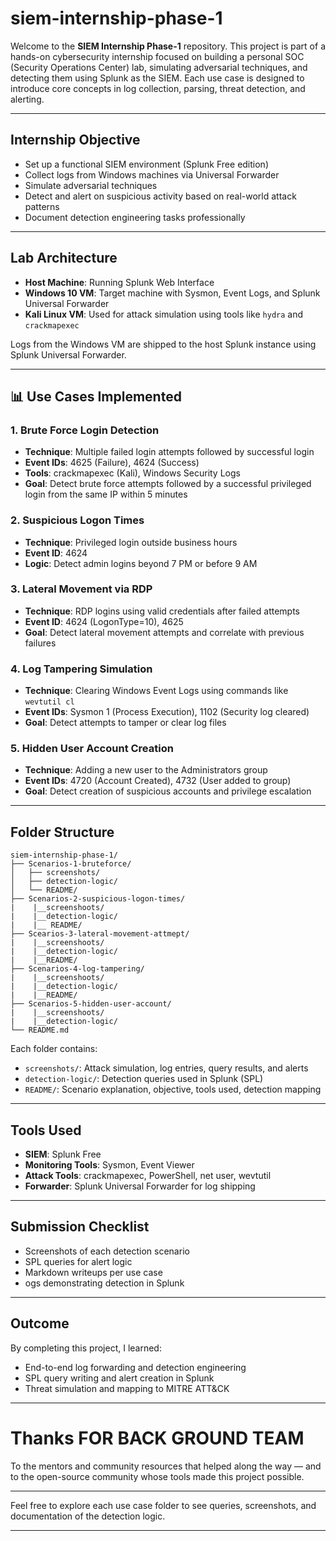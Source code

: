 # siem-internship-phase-1

Welcome to the **SIEM Internship Phase-1** repository. This project is part of a hands-on cybersecurity internship focused on building a personal SOC (Security Operations Center) lab, simulating adversarial techniques, and detecting them using Splunk as the SIEM. Each use case is designed to introduce core concepts in log collection, parsing, threat detection, and alerting.

---

##  Internship Objective

* Set up a functional SIEM environment (Splunk Free edition)
* Collect logs from Windows machines via Universal Forwarder
* Simulate adversarial techniques
* Detect and alert on suspicious activity based on real-world attack patterns
* Document detection engineering tasks professionally

---

##  Lab Architecture

* **Host Machine**: Running Splunk Web Interface
* **Windows 10 VM**: Target machine with Sysmon, Event Logs, and Splunk Universal Forwarder
* **Kali Linux VM**: Used for attack simulation using tools like `hydra` and `crackmapexec`

Logs from the Windows VM are shipped to the host Splunk instance using Splunk Universal Forwarder.

---

## 📊 Use Cases Implemented

### 1. Brute Force Login Detection

* **Technique**: Multiple failed login attempts followed by successful login
* **Event IDs**: 4625 (Failure), 4624 (Success)
* **Tools**: crackmapexec (Kali), Windows Security Logs
* **Goal**: Detect brute force attempts followed by a successful privileged login from the same IP within 5 minutes

### 2. Suspicious Logon Times

* **Technique**: Privileged login outside business hours
* **Event ID**: 4624
* **Logic**: Detect admin logins beyond 7 PM or before 9 AM

### 3. Lateral Movement via RDP

* **Technique**: RDP logins using valid credentials after failed attempts
* **Event ID**: 4624 (LogonType=10), 4625
* **Goal**: Detect lateral movement attempts and correlate with previous failures

### 4. Log Tampering Simulation

* **Technique**: Clearing Windows Event Logs using commands like `wevtutil cl`
* **Event IDs**: Sysmon 1 (Process Execution), 1102 (Security log cleared)
* **Goal**: Detect attempts to tamper or clear log files

### 5. Hidden User Account Creation

* **Technique**: Adding a new user to the Administrators group
* **Event IDs**: 4720 (Account Created), 4732 (User added to group)
* **Goal**: Detect creation of suspicious accounts and privilege escalation

---

##  Folder Structure

```
siem-internship-phase-1/
├── Scenarios-1-bruteforce/
│   ├── screenshots/
│   ├── detection-logic/
│   └── README/
├── Scenarios-2-suspicious-logon-times/
|    |__screenshoots/
|    |__detection-logic/
|    |__ README/
├── Scearios-3-lateral-movement-attmept/
|    |__screenshoots/
|    |__detection-logic/
|    |__README/
├── Scenarios-4-log-tampering/
|    |__screenshoots/
|    |__detection-logic/
|    |__README/
├── Scenarios-5-hidden-user-account/
|    |__screenshoots/
|    |__detection-logic/
└── README.md
```

Each folder contains:

* `screenshots/`: Attack simulation, log entries, query results, and alerts
* `detection-logic/`: Detection queries used in Splunk (SPL)
* `README/`: Scenario explanation, objective, tools used, detection mapping

---

##  Tools Used

* **SIEM**: Splunk Free
* **Monitoring Tools**: Sysmon, Event Viewer
* **Attack Tools**: crackmapexec, PowerShell, net user, wevtutil
* **Forwarder**: Splunk Universal Forwarder for log shipping

---

##  Submission Checklist

*  Screenshots of each detection scenario
* SPL queries for alert logic
*  Markdown writeups per use case
* ogs demonstrating detection in Splunk

---

##  Outcome

By completing this project, I learned:

* End-to-end log forwarding and detection engineering
* SPL query writing and alert creation in Splunk
* Threat simulation and mapping to MITRE ATT\&CK

---

# Thanks FOR BACK GROUND TEAM 
To the mentors and community resources that helped along the way — and to the open-source community whose tools made this project possible.


---

Feel free to explore each use case folder to see queries, screenshots, and documentation of the detection logic.

---
